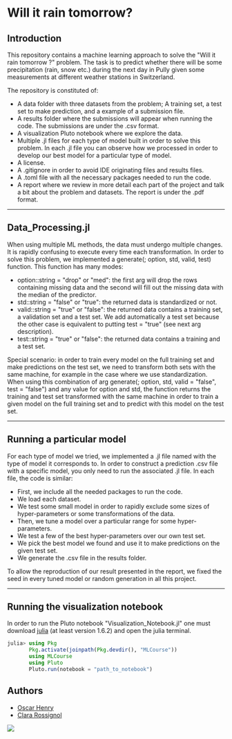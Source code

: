 # Will it rain tomorrow?

## Introduction
This repository contains a machine learning approach to solve the "Will it rain tomorrow ?" problem. The task is to predict whether there will be some precipitation (rain, snow etc.) during the next day in Pully given some measurements at different weather stations in Switzerland.

The repository is constituted of:
- A data folder with three datasets from the problem; A training set, a test set to make prediction, and a example of a submission file.
- A results folder where the submissions will appear when running the code. The submissions are under the .csv format.
- A visualization Pluto notebook where we explore the data.
- Multiple .jl files for each type of model built in order to solve this problem. In each .jl file you can observe how we processed in order to develop our best model for a particular type of model.
- A license.
- A .gitignore in order to avoid IDE originating files and results files.
- A .toml file with all the necessary packages needed to run the code.
- A report where we review in more detail each part of the project and talk a bit about the problem and datasets. The report is under the .pdf format.


------------------
Data_Processing.jl
------------------

When using multiple ML methods, the data must undergo multiple changes. It is rapidly confusing to execute every time each transformation. In order to solve this problem, we implemented a generate(; option, std, valid, test) function. This function has many modes:
- option::string = "drop" or "med": the first arg will drop the rows containing missing data and the second will fill out the missing data with the median of the predictor.
- std::string = "false" or "true": the returned data is standardized or not.
- valid::string = "true" or "false": the returned data contains a training set, a validation set and a test set. We add automatically a test set because the other case is equivalent to putting test = "true" (see next arg description).
- test::string = "true" or "false": the returned data contains a training and a test set.

Special scenario: in order to train every model on the full training set and make predictions on the test set, we need to transform both sets with the same machine, for example in the case where we use standardization. When using this combination of arg generate(; option, std, valid = "false", test = "false") and any value for option and std, the function returns the training and test set transformed with the same machine in order to train a given model on the full training set and to predict with this model on the test set.


-------------------------
Running a particular model
-------------------------
For each type of model we tried, we implemented a .jl file named with the type of model it corresponds to. In order to construct a prediction .csv file with a specific model, you only need to run the associated .jl file. In each file, the code is similar:
- First, we include all the needed packages to run the code.
- We load each dataset.
- We test some small model in order to rapidly exclude some sizes of hyper-parameters or some transformations of the data.
- Then, we tune a model over a particular range for some hyper-parameters.
- We test a few of the best hyper-parameters over our own test set.
- We pick the best model we found and use it to make predictions on the given test set.
- We generate the .csv file in the results folder.

To allow the reproduction of our result presented in the report, we fixed the seed in every tuned model or random generation in all this project.

---------------------------------
Running the visualization notebook
---------------------------------
In order to run the Pluto notebook "Visualization_Notebook.jl" one must download [julia](https://julialang.org/downloads) (at least version 1.6.2) and open the julia terminal.

```julia
julia> using Pkg
       Pkg.activate(joinpath(Pkg.devdir(), "MLCourse"))
       using MLCourse
       using Pluto
       Pluto.run(notebook = "path_to_notebook")
```

## Authors
- [Oscar Henry](https://github.com/Oscar-Henry)
- [Clara Rossignol](https://github.com/clara-rossignol)


![](https://www.epfl.ch/wp/5.5/wp-content/themes/wp-theme-2018/assets/svg/epfl-logo.svg)
